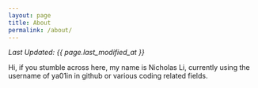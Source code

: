 ```yaml
---
layout: page
title: About
permalink: /about/
---
```


*Last Updated: {{ page.last_modified_at }}*

Hi, if you stumble across here, my name is Nicholas Li, currently using the username of ya01in in github or various coding related fields.
